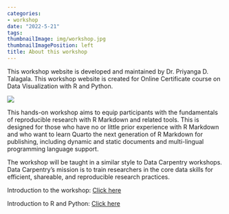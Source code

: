 ```yaml
---
categories:
- workshop
date: "2022-5-21"
tags:
thumbnailImage: img/workshop.jpg
thumbnailImagePosition: left
title: About this workshop
---
```





This workshop website is developed and maintained by Dr. Priyanga D. Talagala. This workshop website is created for Online Certificate course on Data Visualization with R and Python.

![](/img/workshop.jpg)

This hands-on workshop aims to equip participants with the fundamentals of reproducible research with R Markdown and related tools. This is designed for those who have no or little prior experience with R Markdown and who want to learn Quarto the next generation of R Markdown for publishing, including dynamic and static documents and multi-lingual programming language support.

The workshop will be taught in a similar style to Data Carpentry workshops. Data Carpentry’s mission is to train researchers in the core data skills for efficient, shareable, and reproducible research practices.

Introduction to the workshop: [Click here](/slides/1_intro/1_workshop_intro)

Introduction to R and Python: [Click here](/slides/1_intro/1_RPython_viz_intro) 
